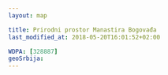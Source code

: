 ```yaml
---
layout: map

title: Prirodni prostor Manastira Bogovađa
last_modified_at: 2018-05-20T16:01:52+02:00

WDPA: [328887]
geoSrbija:
---
```


